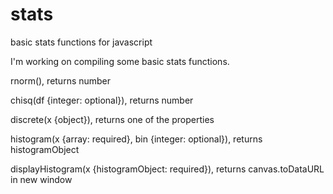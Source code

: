 # stats
basic stats functions for javascript

I'm working on compiling some basic stats functions.

rnorm(), returns number

chisq(df {integer: optional}), returns number

discrete(x {object}), returns one of the properties

histogram(x {array: required}, bin {integer: optional}), returns histogramObject

displayHistogram(x {histogramObject: required}), returns canvas.toDataURL in new window
